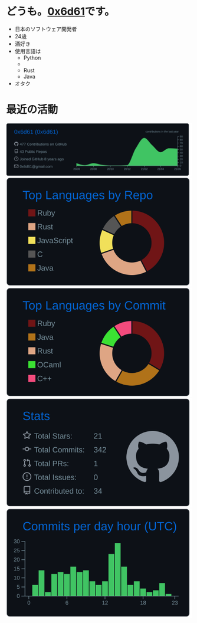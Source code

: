 
# どうも。[0x6d61](https://twitter.com/0x6d61)です。
- 日本のソフトウェア開発者
- 24歳
- 酒好き
- 使用言語は
    - Python
    - 
    - Rust
    - Java
- オタク  

# 最近の活動

[![](https://raw.githubusercontent.com/0x6d61/0x6d61/master/profile-summary-card-output/github_dark/0-profile-details.svg)](https://github.com/vn7n24fzkq/github-profile-summary-cards)
[![](https://raw.githubusercontent.com/0x6d61/0x6d61/master/profile-summary-card-output/github_dark/1-repos-per-language.svg)](https://github.com/vn7n24fzkq/github-profile-summary-cards) [![](https://raw.githubusercontent.com/0x6d61/0x6d61/master/profile-summary-card-output/github_dark/2-most-commit-language.svg)](https://github.com/vn7n24fzkq/github-profile-summary-cards)
[![](https://raw.githubusercontent.com/0x6d61/0x6d61/master/profile-summary-card-output/github_dark/3-stats.svg)](https://github.com/vn7n24fzkq/github-profile-summary-cards) [![](https://raw.githubusercontent.com/0x6d61/0x6d61/master/profile-summary-card-output/github_dark/4-productive-time.svg)](https://github.com/vn7n24fzkq/github-profile-summary-cards)
